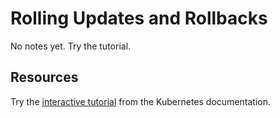 # Rolling Updates and Rollbacks

No notes yet. Try the tutorial.

## Resources

Try the [interactive tutorial](https://kubernetes.io/docs/tutorials/kubernetes-basics/update/update-intro/) from the Kubernetes documentation.
